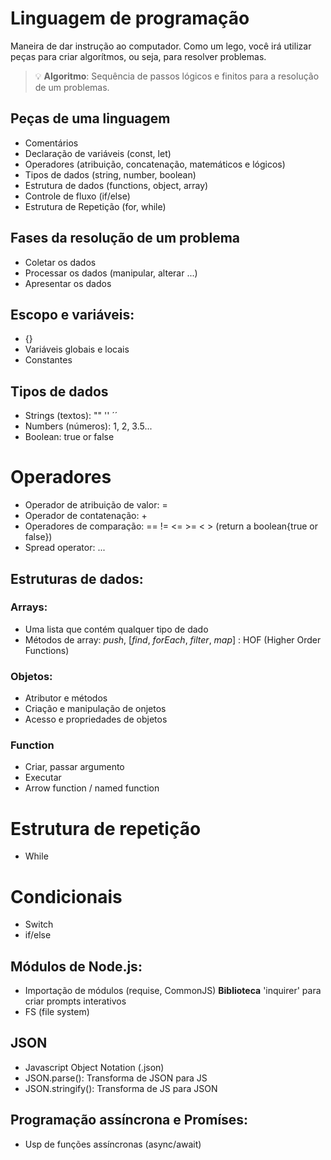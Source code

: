 # Linguagem de programação

Maneira de dar instrução ao computador.
Como um lego, você irá utilizar peças para criar algorítmos,  ou seja, para resolver problemas.

> 💡 **Algoritmo**: Sequência de passos lógicos e finitos para a resolução de um problemas.

## Peças de uma linguagem

- Comentários
- Declaração de variáveis (const, let)
- Operadores (atribuição, concatenação, matemáticos e lógicos)
- Tipos de dados (string, number, boolean)
- Estrutura de dados (functions, object, array)
- Controle de fluxo (if/else)
- Estrutura de Repetição (for, while)

## Fases da resolução de um problema

- Coletar os dados 
- Processar os dados (manipular, alterar ...)
- Apresentar os dados

## Escopo e variáveis:

- {}
- Variáveis globais e locais
- Constantes

## Tipos de dados

- Strings (textos): "" '' ´´
- Numbers (números): 1, 2, 3.5...
- Boolean: true or false

# Operadores

- Operador de atribuição de valor: =
- Operador de contatenação: +
- Operadores de comparação: == != <= >= < > (return a boolean{true or false})
- Spread operator: ...

## Estruturas de dados:

### Arrays:

- Uma lista que contém qualquer tipo de dado
- Métodos de array: *push*, [*find*, *forEach*, *filter*, *map*] : HOF (Higher Order Functions)

### Objetos:

- Atributor e métodos
- Criação e manipulação de onjetos
- Acesso e propriedades de objetos

### Function

- Criar, passar argumento
- Executar
- Arrow function / named function

# Estrutura de repetição

- While

# Condicionais

- Switch
- if/else

## Módulos de Node.js:

- Importação de módulos (requise, CommonJS)
**Biblioteca** 'inquirer' para criar prompts interativos
- FS (file system)

## JSON

- Javascript Object Notation (.json)
- JSON.parse(): Transforma de JSON para JS
- JSON.stringify(): Transforma de JS para JSON

## Programação assíncrona e Promíses:

- Usp de funções assíncronas (async/await)